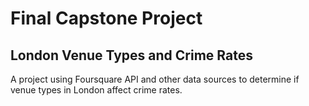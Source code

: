 # Final Capstone Project

## London Venue Types and Crime Rates

A project using Foursquare API and other data sources to determine if venue types in London affect crime rates.